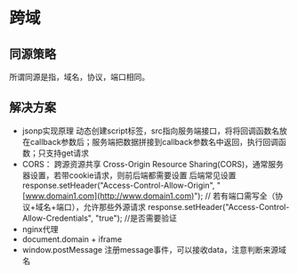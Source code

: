 # 跨域

## 同源策略
所谓同源是指，域名，协议，端口相同。
## 解决方案

- jsonp实现原理
动态创建script标签，src指向服务端接口，将将回调函数名放在callback参数后；服务端把数据拼接到callback参数名中返回，执行回调函数；只支持get请求
- CORS：
跨源资源共享 Cross-Origin Resource Sharing(CORS)，通常服务器设置，若带cookie请求，则前后端都需要设置 后端常见设置 response.setHeader("Access-Control-Allow-Origin", "[www.domain1.com](http://www.domain1.com)"); // 若有端口需写全（协议+域名+端口），允许那些外源请求 response.setHeader("Access-Control-Allow-Credentials", "true"); //是否需要验证
- nginx代理
- document.domain + iframe
- window.postMessage
注册message事件，可以接收data，注意判断来源域名
